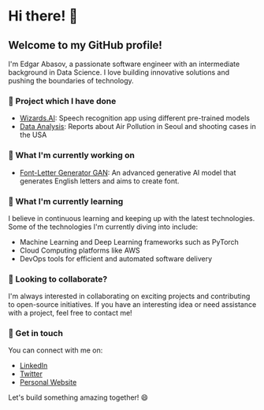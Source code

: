 # Hi there! 👋

## Welcome to my GitHub profile!

I'm Edgar Abasov, a passionate software engineer with an intermediate background in Data Science. I love building innovative solutions and pushing the boundaries of technology.
### 📂 Project which I have done
- [Wizards.AI](https://github.com/Metaphysicist1/Wizards.AI): Speech recognition app using different pre-trained models
- [Data Analysis](https://github.com/Metaphysicist1/COMM-school-Data_Analytics): Reports about Air Pollution in Seoul and shooting cases in the USA
### 🔭 What I'm currently working on


- [Font-Letter Generator GAN](https://github.com/Metaphysicist1/Bachelor_Thesis): An advanced generative AI model that generates English letters and aims to create font.


### 🌱 What I'm currently learning

I believe in continuous learning and keeping up with the latest technologies. Some of the technologies I'm currently diving into include:

- Machine Learning and Deep Learning frameworks such as PyTorch
- Cloud Computing platforms like AWS 
- DevOps tools for efficient and automated software delivery

### 👯 Looking to collaborate?

I'm always interested in collaborating on exciting projects and contributing to open-source initiatives. If you have an interesting idea or need assistance with a project, feel free to contact me!

### 💬 Get in touch

You can connect with me on:

- [LinkedIn](https://www.linkedin.com/in/edgar-abasov-aa86a71aa/)
- [Twitter](https://twitter.com/AbasovEdgar)
- [Personal Website](-)

Let's build something amazing together! 😄
